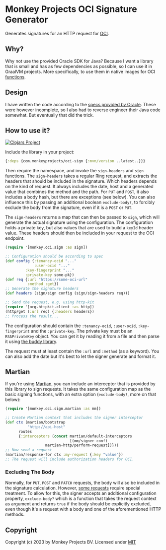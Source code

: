 # Monkey Projects OCI Signature Generator

Generates signatures for an HTTP request for [OCI](https://cloud.oracle.com).

## Why?

Why not use the provided Oracle SDK for Java?  Because I want a library
that is small and has as few dependencies as possible, so I can use it
in GraalVM projects.  More specifically, to use them in native images
for OCI [functions](https://fnproject.io).

## Design

I have written the code according to the [specs provided by Oracle](https://docs.oracle.com/en-us/iaas/Content/API/Concepts/signingrequests.htm#six).
These were however incomplete, so I also had to reverse engineer their Java
code somewhat.  But eventually that did the trick.

## How to use it?

[![Clojars Project](https://img.shields.io/clojars/v/com.monkeyprojects/oci-sign.svg)](https://clojars.org/com.monkeyprojects/oci-sign)

Include the library in your project:
```clojure
{:deps {com.monkeyprojects/oci-sign {:mvn/version ..latest..}}}
```

Then require the namespace, and invoke the `sign-headers` and `sign` functions.
The `sign-headers` takes a regular Ring request, and extracts the headers that
should be included in the signature.  Which headers depends on the kind of request.
It always includes the date, host and a generated value that combines the method
and the path.  For `PUT` and `POST`, it also includes a body hash, but there
are exceptions (see below).  You can also influence this by passing an additional
boolean `exclude-body?`, to forcibly exclude the body from the signature, even
if it is a `POST` or `PUT`.

The `sign-headers` returns a map that can then be passed to `sign`, which will
generate the actual signature using the configuration.  The configuration holds
a private key, but also values that are used to build a `keyId` header value.
These headers should then be included in your request to the OCI endpoint.

```clojure
(require '[monkey.oci.sign :as sign])

;; Configuration should be according to spec
(def config {:tenancy-ocid "..."
             :user-ocid "..."
	     :key-fingerprint "..."
	     :private-key some-pk})
(def req {:url "https://some-oci-url"
          :method :get})
;; Generate the signature headers
(def headers (sign/sign config (sign/sign-headers req)))

;; Send the request, e.g. using http-kit
(require '[org.httpkit.client :as http])
(http/get (:url req) {:headers headers})
;; Process the result...
```

The configuration should contain the `:tenancy-ocid`, `:user-ocid`, `:key-fingerprint`
and the `:private-key`.  The private key must be an `RSAPrivateKey` object.  You can
get it by reading it from a file and then parse it using [the buddy library](https://cljdoc.org/d/buddy/buddy-core/1.11.418/api/buddy.core.keys.pem).

The request must at least contain the `:url` and `:method` (as a keyword).  You can also
add the date but it's best to let the signer generate and format it.

## Martian

If you're using [Martian](https://github.com/oliyh/martian), you can include an interceptor
that is provided by this library to sign requests.  It takes the same configuration map
as the basic signing functions, with an extra option (`exclude-body?`, more on that below):

```clojure
(require '[monkey.oci.sign.martian :as mm])

;; Create Martian context that includes the signer interceptor
(def ctx (martian/bootstrap
          "http://api-host"
	  routes
	  {:interceptors (concat martian/default-interceptors
	                         [(mm/signer conf)
				  martian-http/perform-request])}))
;; Now send a request
(martian/response-for ctx :my-request {:key "value"})
;; The request will include authorization headers for OCI.
```

### Excluding The Body

Normally, for `PUT`, `POST` and `PATCH` requests, the body will also be included in the
signature calculation.  However, [some requests](https://docs.oracle.com/en-us/iaas/api/#/en/objectstorage/20160918/Object/PutObject)
require special treatment.  To allow for this, the signer accepts an additional
configuration property, `exclude-body?` which is a function that takes the request context
as argument and returns `true` if the body should be explicitly excluded, even though
it's a request with a body and one of the aforementioned HTTP methods.

## Copyright

Copyright (c) 2023 by Monkey Projects BV.
Licensed under [MIT](LICENSE)